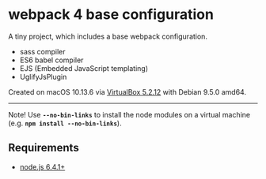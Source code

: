 # webpack 4 base configuration

A tiny project, which includes a base webpack configuration.

* sass compiler
* ES6 babel compiler
* EJS (Embedded JavaScript templating)
* UglifyJsPlugin

Created on macOS 10.13.6 via [VirtualBox 5.2.12](https://virtualbox.org/) with Debian 9.5.0 amd64.

---

Note! Use **`--no-bin-links`** to install the node modules on a virtual machine (e.g. **`npm install --no-bin-links`**).


## Requirements

* [node.js 6.4.1+](https://nodejs.org/en/)
